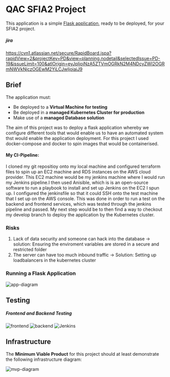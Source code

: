 # QAC SFIA2 Project

This application is a simple [Flask application](https://flask.palletsprojects.com/en/1.1.x/quickstart/#a-minimal-application), ready to be deployed, for your SFIA2 project.

##### jira
https://cvn1.atlassian.net/secure/RapidBoard.jspa?rapidView=2&projectKey=PD&view=planning.nodetail&selectedIssue=PD-19&issueLimit=100&atlOrigin=eyJpIjoiNzA5ZTVmOGRkN2M4NDcyZWI2OGRmNWVkNjczOGEwM2YiLCJwIjoiaiJ9

## Brief

The application must:

- Be deployed to a **Virtual Machine for testing**
- Be deployed in a **managed Kubernetes Cluster for production**
- Make use of a **managed Database solution**

The aim of this project was to deploy a flask application whereby we configure different tools that would enable us to have an automated system thst would enable the application deployment. For this project I used docker-compose and docker to spin images that would be containerised. 

#### My CI-Pipeline: 
I cloned my git repositioy onto my local machine and configured terraform files to spin up an EC2 machine and RDS instances on the AWS cloud provider. This EC2 machine would be my jenkins machine where I would run my Jenkins pipeline.I then used Anisible, which is is an open-source software to run a playbook to install and set up Jenkins on the EC2 I spun up. I configured the jenkinsfile so that it could SSH onto the test machine that I set up on the AWS console. This was done in order to run a test on the backend and frontend services, which was tested through the jenkins pipeline and passed. My next step would be to then find a way to checkout my develop branch to deploy the application by the Kubernetes cluster.

### Risks
1. Lack of data security and someone can hack into the database -> solution: Ensuring the enviroment variables are stored in a secure and restricted folder
2. The server can have too much inbound traffic -> Solution: Setting up loadbalancers in the kubernetes cluster


### Running a Flask Application

![app-diagram](https://i.imgur.com/wnbDazy.png)

## Testing

##### *Frontend and Backend Testing*

![frontend](https://user-images.githubusercontent.com/67292767/95806474-a63ad780-0cff-11eb-9bbc-99e037ca553a.png)
![backend](https://user-images.githubusercontent.com/67292767/95806467-a20eba00-0cff-11eb-9d7a-c0a423fab09f.png)
![Jenkins](https://user-images.githubusercontent.com/67292767/95808380-3da22980-0d04-11eb-9427-13d3955ff4cb.png)

## Infrastructure

The **Minimum Viable Product** for this project should at least demonstrate the following infrastructure diagram:

![mvp-diagram](https://i.imgur.com/i5qfOas.png)
